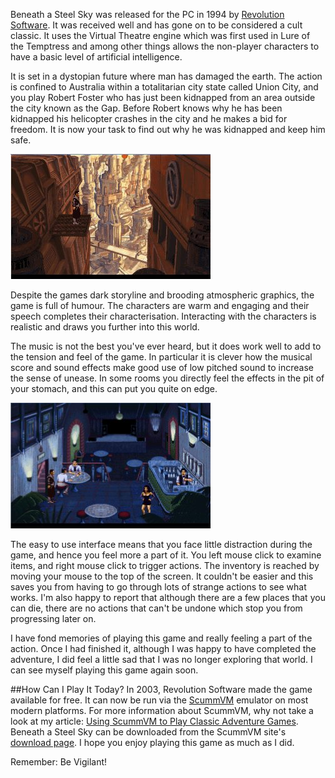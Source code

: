 Beneath a Steel Sky was released for the PC in 1994 by [Revolution Software](http://www.revolution.co.uk/).  It was received well and has gone on to be considered a cult classic.  It uses the Virtual Theatre engine which was first used in Lure of the Temptress and among other things allows the non-player characters to have a basic level of artificial intelligence.

It is set in a dystopian future where man has damaged the earth.  The action is confined to Australia within a totalitarian city state called Union City, and you play Robert Foster who has just been kidnapped from an area outside the city known as the Gap.  Before Robert knows why he has been kidnapped his helicopter crashes in the city and he makes a bid for freedom.  It is now your task to find out why he was kidnapped and keep him safe.

<img src="/img/articles/beneath_a_steel_sky_beginning_outside.jpg" title="Screenshot of Beneath a Steel Sky"/>

Despite the games dark storyline and brooding atmospheric graphics, the game is full of humour.  The characters are warm and engaging and their speech completes their characterisation.  Interacting with the characters is realistic and draws you further into this world.

The music is not the best you've ever heard, but it does work well to add to the tension and feel of the game.  In particular it is clever how the musical score and sound effects make good use of low pitched sound to increase the sense of unease.  In some rooms you directly feel the effects in the pit of your stomach, and this can put you quite on edge.

<img src="/img/articles/beneath_a_steel_sky_bar.jpg" title="Screenshot of Beneath a Steel Sky"/>

The easy to use interface means that you face little distraction during the game, and hence you feel more a part of it.  You left mouse click to examine items, and right mouse click to trigger actions.  The inventory is reached by moving your mouse to the top of the screen.  It couldn't be easier and this saves you from having to go through lots of strange actions to see what works.  I'm also happy to report that although there are a few places that you can die, there are no actions that can't be undone which stop you from progressing later on.

I have fond memories of playing this game and really feeling a part of the action.  Once I had finished it, although I was happy to have completed the adventure, I did feel a little sad that I was no longer exploring that world.  I can see myself playing this game again soon.

##How Can I Play It Today?
In 2003, Revolution Software made the game available for free.  It can now be run via the <a href="http://www.scummvm.org/" title="ScummVM homepage">ScummVM</a> emulator on most modern platforms.  For more information about ScummVM, why not take a look at my article: <a href="/2008/11/10/using-scummvm-to-play-classic-adventure-games/">Using ScummVM to Play Classic Adventure Games</a>.  Beneath a Steel Sky can be downloaded from the ScummVM site's <a href="http://www.scummvm.org/downloads.php">download page</a>.  I hope you enjoy playing this game as much as I did.


Remember: Be Vigilant!
